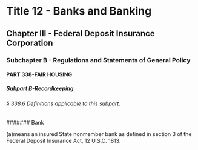 
# Title 12 - Banks and Banking
## Chapter III - Federal Deposit Insurance Corporation
### Subchapter B - Regulations and Statements of General Policy
#### PART 338-FAIR HOUSING
##### Subpart B-Recordkeeping
###### § 338.6 Definitions applicable to this subpart.
####### Bank

(a)means an insured State nonmember bank as defined in section 3 of the Federal Deposit Insurance Act, 12 U.S.C. 1813.
